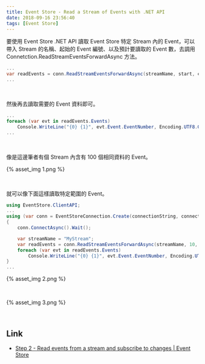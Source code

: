 ```yaml
---
title: Event Store - Read a Stream of Events with .NET API
date: 2018-09-16 23:56:40
tags: [Event Store]
---
```


要使用 Event Store .NET API 讀取 Event Store 特定 Stream 內的 Event，可以帶入 Stream 的名稱、起始的 Event 編號、以及預計要讀取的 Event 數，去調用 Connetction.ReadStreamEventsForwardAsync 方法。  

<!-- More -->

```C#
...
var readEvents = conn.ReadStreamEventsForwardAsync(streamName, start, count, true).Result;
...
```

<br/>

然後再去讀取需要的 Event 資料即可。  

```C#
...
foreach (var evt in readEvents.Events)
    Console.WriteLine("{0} {1}", evt.Event.EventNumber, Encoding.UTF8.GetString(evt.Event.Data));
...
```

<br/>


像是這邊筆者有個 Stream 內含有 100 個相同資料的 Event。  

{% asset_img 1.png %}
 
<br/>


就可以像下面這樣讀取特定範圍的 Event。  

```C#
using EventStore.ClientAPI;
...
using (var conn = EventStoreConnection.Create(connectionString, connectionName))
{
    conn.ConnectAsync().Wait();

    var streamName = "MyStream";
    var readEvents = conn.ReadStreamEventsForwardAsync(streamName, 10, 10, true).Result;
    foreach (var evt in readEvents.Events)
        Console.WriteLine("{0} {1}", evt.Event.EventNumber, Encoding.UTF8.GetString(evt.Event.Data));
}
...
```

{% asset_img 2.png %}
 
<br/>


{% asset_img 3.png %}
 
<br/>


Link
----
* [Step 2 - Read events from a stream and subscribe to changes | Event Store](https://eventstore.org/docs/getting-started/reading-subscribing-events/index.html?tabs=tabid-6%2Ctabid-dotnet-client%2Ctabid-8%2Ctabid-dotnet-read-event%2Ctabid-create-sub-dotnet)
